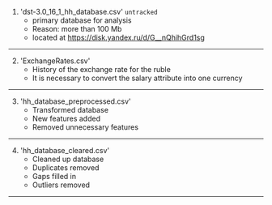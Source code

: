 1. 'dst-3.0_16_1_hh_database.csv' `untracked`
   * primary database for analysis
   * Reason: more than 100 Mb
   * located at https://disk.yandex.ru/d/G__nQhihGrd1sg
---
2. 'ExchangeRates.csv'
   * History of the exchange rate for the ruble
   * It is necessary to convert the salary attribute into one currency
---
3. 'hh_database_preprocessed.csv'
   * Transformed database
   * New features added
   * Removed unnecessary features
---
4. 'hh_database_cleared.csv'
   * Cleaned up database
   * Duplicates removed
   * Gaps filled in
   * Outliers removed
---